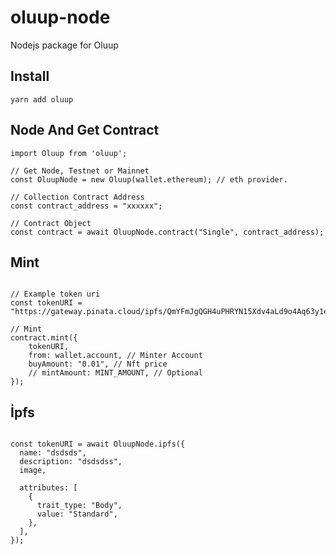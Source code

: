 # oluup-node
Nodejs package for Oluup

## Install

    yarn add oluup
    
## Node And Get Contract

```JS
import Oluup from 'oluup';

// Get Node, Testnet or Mainnet
const OluupNode = new Oluup(wallet.ethereum); // eth provider.

// Collection Contract Address
const contract_address = "xxxxxx";

// Contract Object
const contract = await OluupNode.contract("Single", contract_address);
```

## Mint

```JS

// Example token uri
const tokenURI = "https://gateway.pinata.cloud/ipfs/QmYFmJgQGH4uPHRYN15Xdv4aLd9o4Aq63y1e4GgN6kj5aK/2";

// Mint
contract.mint({
    tokenURI,
    from: wallet.account, // Minter Account
    buyAmount: "0.01", // Nft price
    // mintAmount: MINT_AMOUNT, // Optional
});
```

## İpfs 

```JS

const tokenURI = await OluupNode.ipfs({
  name: "dsdsds",
  description: "dsdsdss",
  image,

  attributes: [
    {
      trait_type: "Body",
      value: "Standard",
    },
  ],
});
```
